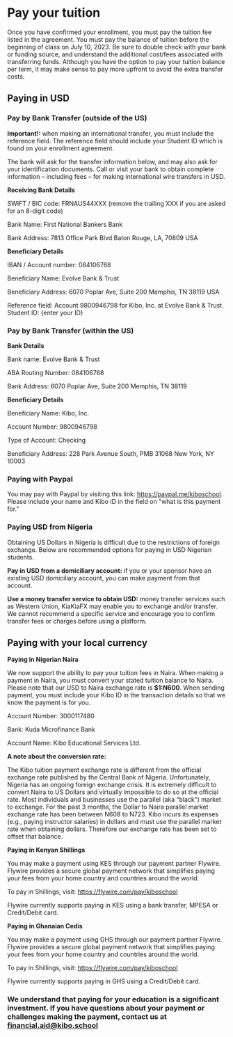 
# Pay your tuition

Once you have confirmed your enrollment, you must pay the tuition fee listed in the agreement. You must pay the balance of tuition before the beginning of class on July 10, 2023.   Be sure to double check with your bank or funding source, and understand the additional cost/fees associated with transferring funds. Although you have the option to pay your tuition balance per term, it may make sense to pay more upfront to avoid the extra transfer costs.

## Paying in USD

### Pay by Bank Transfer (outside of the US)

**Important!:** when making an international transfer, you must include the reference field. The reference field should include your Student ID which is found on your enrollment agreement.

The bank will ask for the transfer information below, and may also ask for your identification documents. Call or visit your bank to obtain complete information – including fees – for making international wire transfers in USD.

**Receiving Bank Details**

SWIFT / BIC code: FRNAUS44XXX (remove the trailing XXX if you are asked for an 8-digit code)

Bank Name: First National Bankers Bank

Bank Address: 7813 Office Park Blvd Baton Rouge, LA, 70809 USA


**Beneficiary Details**

IBAN / Account number: 084106768

Beneficiary Name: Evolve Bank & Trust

Beneficiary Address: 6070 Poplar Ave, Suite 200 Memphis, TN 38119 USA

Reference field:
Account 9800946798 for Kibo, Inc. at Evolve Bank & Trust. Student ID: {enter your ID}


### Pay by Bank Transfer (within the US)

**Bank Details**

Bank name: Evolve Bank & Trust

ABA Routing Number: 084106768

Bank Address: 6070 Poplar Ave, Suite 200 Memphis, TN 38119



**Beneficiary Details**

Beneficiary Name: Kibo, Inc.

Account Number: 9800946798

Type of Account: Checking

Beneficiary Address: 228 Park Avenue South, PMB 31068 New York, NY 10003



### Paying with Paypal

You may pay with Paypal by visiting this link: https://paypal.me/kiboschool. Please include your name and Kibo ID in the field on "what is this payment for."


### Paying USD from Nigeria

Obtaining US Dollars in Nigeria is difficult due to the restrictions of foreign exchange. Below are recommended options for paying in USD Nigerian students.

**Pay in USD from a domiciliary account:** if you or your sponsor have an existing USD domiciliary account, you can make payment from that account. 

**Use a money transfer service to obtain USD:** money transfer services such as Western Union, KiaKiaFX may enable you to exchange and/or transfer. We cannot recommend a specific service and encourage you to confirm transfer fees or charges before using a platform.

## Paying with your local currency

**Paying in Nigerian Naira**

We now support the ability to pay your tuition fees in Naira. When making a payment in Naira, you must convert your stated tuition balance to Naira. Please note that our USD to Naira exchange rate is **$1:N600**. When sending payment, you must include your Kibo ID in the transaction details so that we know the payment is for you. 

Account Number: 3000117480

Bank: Kuda Microfinance Bank

Account Name: Kibo Educational Services Ltd.


**A note about the conversion rate:**

The Kibo tuition payment exchange rate is different from the official exchange rate published by the Central Bank of Nigeria. Unfortunately, Nigeria has an ongoing foreign exchange crisis. It is extremely difficult to convert Naira to US Dollars and virtually impossible to do so at the official rate. Most individuals and businesses use the parallel (aka “black”) market to exchange. For the past 3 months, the Dollar to Naira parallel market exchange rate has been between N608 to N723.  Kibo incurs its expenses (e.g., paying instructor salaries) in dollars and must use the parallel market rate when obtaining dollars. Therefore our exchange rate has been set to offset that balance. 


**Paying in Kenyan Shillings**

You may make a payment using KES through our payment partner Flywire. Flywire provides a secure global payment network that simplifies paying your fees from your home country and countries around the world. 

To pay in Shillings, visit: https://flywire.com/pay/kiboschool

Flywire currently supports paying in KES using a bank transfer, MPESA or Credit/Debit card. 


**Paying in Ghanaian Cedis**

You may make a payment using GHS through our payment partner Flywire. Flywire provides a secure global payment network that simplifies paying your fees from your home country and countries around the world. 

To pay in Shillings, visit: https://flywire.com/pay/kiboschool

Flywire currently supports paying in GHS using a Credit/Debit card. 


### We understand that paying for your education is a significant investment. If you have questions about your payment or challenges making the payment, contact us at **financial.aid@kibo.school**
